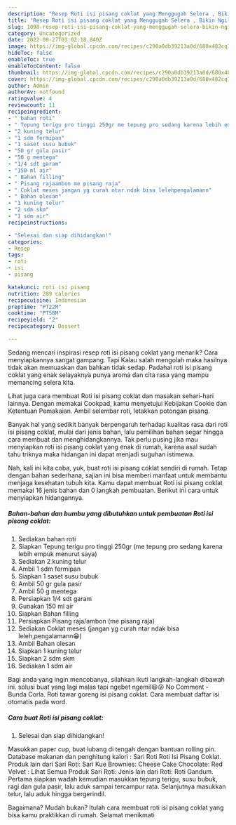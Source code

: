 ```yaml
---
description: "Resep Roti isi pisang coklat yang Menggugah Selera , Bikin Ngiler"
title: "Resep Roti isi pisang coklat yang Menggugah Selera , Bikin Ngiler"
slug: 1098-resep-roti-isi-pisang-coklat-yang-menggugah-selera-bikin-ngiler
category: Uncategorized
date: 2022-09-27T03:02:18.840Z
image: https://img-global.cpcdn.com/recipes/c290a0db39213a0d/680x482cq70/roti-isi-pisang-coklat-foto-resep-utama.jpg
hideToc: false
enableToc: true
enableTocContent: false
thumbnail: https://img-global.cpcdn.com/recipes/c290a0db39213a0d/680x482cq70/roti-isi-pisang-coklat-foto-resep-utama.jpg
cover: https://img-global.cpcdn.com/recipes/c290a0db39213a0d/680x482cq70/roti-isi-pisang-coklat-foto-resep-utama.jpg
author: Admin
authorAv: notfound
ratingvalue: 4
reviewcount: 11
recipeingredient:
- " bahan roti"
- " Tepung terigu pro tinggi 250gr me tepung pro sedang karena lebih empuk menurut saya"
- "2 kuning telur"
- "1 sdm fermipan"
- "1 saset susu bubuk"
- "50 gr gula pasir"
- "50 g mentega"
- "1/4 sdt garam"
- "150 ml air"
- " Bahan filling"
- " Pisang rajaambon me pisang raja"
- " Coklat meses jangan yg curah ntar ndak bisa lelehpengalamann"
- " Bahan olesan"
- "1 kuning telur"
- "2 sdm skm"
- "1 sdm air"
recipeinstructions:

- "Selesai dan siap dihidangkan!"
categories:
- Resep
tags:
- roti
- isi
- pisang

katakunci: roti isi pisang 
nutrition: 289 calories
recipecuisine: Indonesian
preptime: "PT22M"
cooktime: "PT58M"
recipeyield: "2"
recipecategory: Dessert

---
```



Sedang mencari inspirasi resep roti isi pisang coklat yang menarik? Cara menyiapkannya sangat gampang. Tapi Kalau salah mengolah maka hasilnya tidak akan memuaskan dan bahkan tidak sedap. Padahal roti isi pisang coklat yang enak selayaknya punya aroma dan cita rasa yang mampu memancing selera kita.


Lihat juga cara membuat Roti isi pisang coklat dan masakan sehari-hari lainnya. Dengan memakai Cookpad, kamu menyetujui Kebijakan Cookie dan Ketentuan Pemakaian. Ambil selembar roti, letakkan potongan pisang.

Banyak hal yang sedikit banyak berpengaruh terhadap kualitas rasa dari roti isi pisang coklat, mulai dari jenis bahan, lalu pemilihan bahan segar hingga cara membuat dan menghidangkannya. Tak perlu pusing jika mau menyiapkan roti isi pisang coklat yang enak di rumah, karena asal sudah tahu triknya maka hidangan ini dapat menjadi suguhan istimewa.


Nah, kali ini kita coba, yuk, buat roti isi pisang coklat sendiri di rumah. Tetap dengan bahan sederhana, sajian ini bisa memberi manfaat untuk membantu menjaga kesehatan tubuh kita. Kamu dapat membuat Roti isi pisang coklat memakai 16 jenis bahan dan 0 langkah pembuatan. Berikut ini cara untuk menyiapkan hidangannya.

<!--inarticleads1-->

##### Bahan-bahan dan bumbu yang dibutuhkan untuk pembuatan Roti isi pisang coklat:

1. Sediakan  bahan roti
1. Siapkan  Tepung terigu pro tinggi 250gr (me tepung pro sedang karena lebih empuk menurut saya)
1. Sediakan 2 kuning telur
1. Ambil 1 sdm fermipan
1. Siapkan 1 saset susu bubuk
1. Ambil 50 gr gula pasir
1. Ambil 50 g mentega
1. Persiapkan 1/4 sdt garam
1. Gunakan 150 ml air
1. Siapkan  Bahan filling
1. Persiapkan  Pisang raja/ambon (me pisang raja)
1. Sediakan  Coklat meses (jangan yg curah ntar ndak bisa leleh,pengalamann😁)
1. Ambil  Bahan olesan
1. Siapkan 1 kuning telur
1. Siapkan 2 sdm skm
1. Sediakan 1 sdm air


Bagi anda yang ingin mencobanya, silahkan ikuti langkah-langkah dibawah ini. solusi buat yang lagi malas tapi ngebet ngemil😆😜 No Comment - Bunda Corla. Roti tawar goreng isi pisang coklat. Cara membuat daftar isi otomatis pada word. 

<!--inarticleads2-->

##### Cara buat Roti isi pisang coklat:


1. Selesai dan siap dihidangkan!

Masukkan paper cup, buat lubang di tengah dengan bantuan rolling pin. Database makanan dan penghitung kalori : Sari Roti Roti Isi Pisang Coklat. Produk lain dari Sari Roti: Sari Kue Brownies: Cheese Cake Chocolate: Red Velvet : Lihat Semua Produk Sari Roti: Jenis lain dari Roti: Roti Gandum. Pertama siapkan wadah kemudian masukkan tepung terigu, susu bubuk, ragi dan gula pasir, lalu aduk sampai tercampur rata. Selanjutnya masukkan telur, lalu aduk hingga bergerindil. 

Bagaimana? Mudah bukan? Itulah cara membuat roti isi pisang coklat yang bisa kamu praktikkan di rumah. Selamat menikmati
